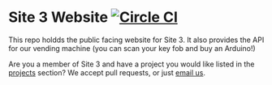 # Site 3 Website [![Circle CI](https://circleci.com/gh/site-3/site3.ca/tree/master.svg?style=svg)](https://circleci.com/gh/site-3/site3.ca/tree/master)

This repo holdds the public facing website for Site 3. It also provides the API for our vending machine (you can scan your key fob and buy an Arduino!)

Are you a member of Site 3 and have a project you would like listed in the [projects](http://site3.ca/projects) section? We accept pull requests, or just [email us](mailto:info@site3.ca).
